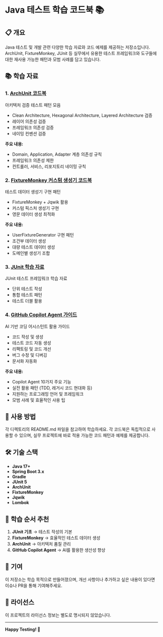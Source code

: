 # Java 테스트 학습 코드북 📚

## 📋 개요
Java 테스트 및 개발 관련 다양한 학습 자료와 코드 예제를 제공하는 저장소입니다.
ArchUnit, FixtureMonkey, JUnit 등 실무에서 유용한 테스트 프레임워크와 도구들에 대한
재사용 가능한 패턴과 모범 사례를 담고 있습니다.

## 📚 학습 자료

### 1. [ArchUnit 코드북](./archunit/README.md)
아키텍처 검증 테스트 패턴 모음
- Clean Architecture, Hexagonal Architecture, Layered Architecture 검증
- 레이어 의존성 검증
- 프레임워크 의존성 검증
- 네이밍 컨벤션 검증

**주요 내용:**
- Domain, Application, Adapter 계층 의존성 규칙
- 프레임워크 의존성 제한
- 컨트롤러, 서비스, 리포지토리 네이밍 규칙

### 2. [FixtureMonkey 커스텀 생성기 코드북](./fixture/README.md)
테스트 데이터 생성기 구현 패턴
- FixtureMonkey + Jqwik 활용
- 커스텀 픽스처 생성기 구현
- 영문 데이터 생성 최적화

**주요 내용:**
- UserFixtureGenerator 구현 패턴
- 조건부 데이터 생성
- 대량 테스트 데이터 생성
- 도메인별 생성기 조합

### 3. [JUnit 학습 자료](./junit/)
JUnit 테스트 프레임워크 학습 자료
- 단위 테스트 작성
- 통합 테스트 패턴
- 테스트 더블 활용

### 4. [GitHub Copilot Agent 가이드](./copilot-agent/README.md)
AI 기반 코딩 어시스턴트 활용 가이드
- 코드 작성 및 생성
- 테스트 코드 자동 생성
- 리팩토링 및 코드 개선
- 버그 수정 및 디버깅
- 문서화 자동화

**주요 내용:**
- Copilot Agent 10가지 주요 기능
- 실전 활용 패턴 (TDD, 레거시 코드 현대화 등)
- 지원하는 프로그래밍 언어 및 프레임워크
- 모범 사례 및 효율적인 사용 팁

## 🎯 사용 방법

각 디렉토리의 README.md 파일을 참고하여 학습하세요.
각 코드북은 독립적으로 사용할 수 있으며, 실무 프로젝트에 바로 적용 가능한
코드 패턴과 예제를 제공합니다.

## 🛠️ 기술 스택

- **Java 17+**
- **Spring Boot 3.x**
- **Gradle**
- **JUnit 5**
- **ArchUnit**
- **FixtureMonkey**
- **Jqwik**
- **Lombok**

## 📖 학습 순서 추천

1. **JUnit 기초** → 테스트 작성의 기본
2. **FixtureMonkey** → 효율적인 테스트 데이터 생성
3. **ArchUnit** → 아키텍처 품질 관리
4. **GitHub Copilot Agent** → AI를 활용한 생산성 향상

## 🤝 기여

이 저장소는 학습 목적으로 만들어졌으며, 개선 사항이나 추가하고 싶은 내용이 있다면
이슈나 PR을 통해 기여해주세요.

## 📝 라이선스

이 프로젝트의 라이선스 정보는 별도로 명시되지 않았습니다.

---

**Happy Testing! 🚀**
